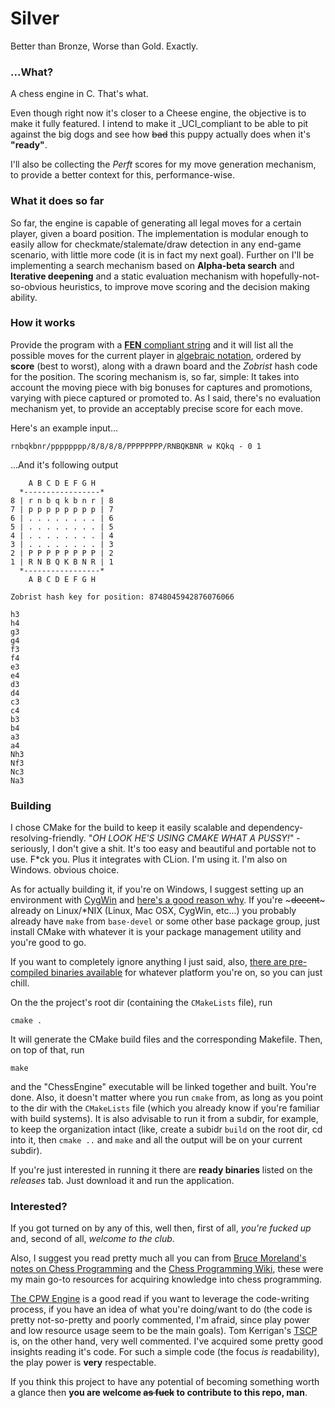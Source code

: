 # Silver
Better than Bronze, Worse than Gold. Exactly.

### ...What?
A chess engine in C. That's what.

Even though right now it's closer to a Cheese engine, the objective is to make it fully featured.
I intend to make it _UCI_compliant to be able to pit against the big dogs and see how ~~bad~~
this puppy actually does when it's **"ready"**.

I'll also be collecting the _Perft_ scores for my move generation mechanism, to provide a better
context for this, performance-wise.

### What it does so far
So far, the engine is capable of generating all legal moves for a certain player, given a board position.
The implementation is modular enough to easily allow for checkmate/stalemate/draw detection in any end-game scenario, with little more code (it is in fact my next goal). Further on I'll be implementing a search mechanism based on **Alpha-beta search** and **Iterative deepening** and a static evaluation mechanism with hopefully-not-so-obvious heuristics, to improve move scoring and the decision making ability.

### How it works
Provide the program with a [**FEN** compliant string](https://en.wikipedia.org/wiki/Forsyth%E2%80%93Edwards_Notation) and it will list all the possible moves for the current player in [algebraic notation](https://en.wikipedia.org/wiki/Algebraic_notation_(chess)), ordered by **score** (best to worst), along with a drawn board and the _Zobrist_ hash code for the position. The scoring mechanism is, so far, simple: It takes into account the moving piece with big bonuses for captures and promotions, varying with piece captured or promoted to. As I said, there's no evaluation mechanism yet, to provide an acceptably precise score for each move.

Here's an example input...
```
rnbqkbnr/pppppppp/8/8/8/8/PPPPPPPP/RNBQKBNR w KQkq - 0 1
```
...And it's following output
```
    A B C D E F G H
  *-----------------*
8 | r n b q k b n r | 8
7 | p p p p p p p p | 7
6 | . . . . . . . . | 6
5 | . . . . . . . . | 5
4 | . . . . . . . . | 4
3 | . . . . . . . . | 3
2 | P P P P P P P P | 2
1 | R N B Q K B N R | 1
  *-----------------*
    A B C D E F G H

Zobrist hash key for position: 8748045942876076066

h3
h4
g3
g4
f3
f4
e3
e4
d3
d4
c3
c4
b3
b4
a3
a4
Nh3
Nf3
Nc3
Na3
```

### Building
I chose CMake for the build to keep it easily scalable and dependency-resolving-friendly. "_OH LOOK HE'S USING CMAKE WHAT A PUSSY!_" - seriously, I don't give a shit. It's too easy and beautiful and portable not to use. F\*ck you. Plus it integrates with CLion. I'm using it. I'm also on Windows. obvious choice.

As for actually building it, if you're on Windows, I suggest setting up an environment with [CygWin](https://www.cygwin.com/install.html) and [here's a good reason why](http://stackoverflow.com/questions/771756/what-is-the-difference-between-cygwin-and-mingw). If you're ~~~decent~~~ already on Linux/\*NIX (Linux, Mac OSX, CygWin, etc...) you probably already have `make` from `base-devel` or some other base package group, just install CMake with whatever it is your package management utility and you're good to go.

If you want to completely ignore anything I just said, also, [there are pre-compiled binaries available](https://cmake.org/download/) for whatever platform you're on, so you can just chill.

On the the project's root dir (containing the `CMakeLists` file), run
```
cmake .
```
It will generate the CMake build files and the corresponding Makefile. Then, on top of that, run
```
make
```
and the "ChessEngine" executable will be linked together and built. You're done. Also, it doesn't matter where you run `cmake` from, as long as you point to the dir with the `CMakeLists` file (which you already know if you're familiar with build systems). It is also advisable to run it from a subdir, for example, to keep the organization intact (like, create a subidr `build` on the root dir, cd into it, then `cmake ..` and `make` and all the output will be on your current subdir).

If you're just interested in running it there are **ready binaries** listed on the _releases_ tab. Just download it and run the application.

### Interested?
If you got turned on by any of this, well then, first of all, _you're fucked up_ and, second of all, _welcome to the club_.

Also, I suggest you read pretty much all you can from [Bruce Moreland's notes on Chess Programming](http://web.archive.org/web/20071213180053/http://www.seanet.com/~brucemo/topics/topics.htm) and the [Chess Programming Wiki](https://chessprogramming.wikispaces.com/Home), these were my main go-to resources for acquiring knowledge into chess programming.

[The CPW Engine](https://chessprogramming.wikispaces.com/CPW-Engine) is a good read if you want to leverage the code-writing process, if you have an idea of what you're doing/want to do (the code is pretty not-so-pretty and poorly commented, I'm afraid, since play power and low resource usage seem to be the main goals). Tom Kerrigan's [TSCP](http://www.tckerrigan.com/Chess/TSCP/) is, on the other hand, very well commented. I've acquired some pretty good insights reading it's code. For such a simple code (the focus *is* readability), the play power is **very** respectable.

If you think this project to have any potential of becoming something worth a glance then **you are welcome ~~as fuck~~ to contribute to this repo, man**.
